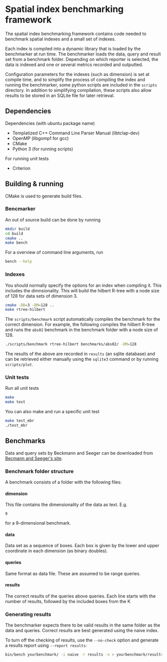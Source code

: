 # Spatial index benchmarking framework

The spatial index benchmarking framework contains code needed to benchmark
spatial indexes and a small set of indexes.

Each index is compiled into a dynamic library that is loaded by the benchmarker
at run time. The benchmarker loads the data, query and result set from a
benchmark folder. Depending on which reporter is selected, the data is indexed
and one or several metrics recorded and outputted.

Configuration parameters for the indexes (such as dimension) is set at compile
time, and to simplify the process of compiling the index and running the
benchmarker, some python scripts are included in the `scripts` directory. In
addition to simplifying compilation, these scripts also allow results to be
stored in an SQLite file for later retrieval.


## Dependencies
Dependencies (with ubuntu package name)

- Templatized C++ Command Line Parser Manual (libtclap-dev)
- OpenMP (libgomp1 for gcc)
- CMake
- Python 3 (for running scripts)

For running unit tests

- Criterion


## Building & running

CMake is used to generate build files.

### Bencmarker
An out of source build can be done by running
```bash
mkdir build
cd build
cmake ..
make bench
```

For a overview of command line arguments, run
```bash
bench --help
```

### Indexes

You should normally specify the options for an index when compiling it. This
includes the dimnsionality. This will build the hilbert R-tree with a node size
of 128 for data sets of dimension 3.
```bash
cmake -DD=3 -DM=128 ..
make rtree-hilbert
```

The `scripts/benchmark` script automatically compiles the benchmark for the
correct dimension. For example, the following compiles the hilbert R-tree and
runs the `abs02` benchmark in the benchmark folder with a node size of 128.
```bash
./scripts/benchmark rtree-hilbert benchmarks/abs02/ -DM=128
```

The results of the above are recorded in `results` (an sqlite database) and can
be retrieved either manually using the `sqlite3` command or by running
`scripts/plot`.


### Unit tests

Run all unit tests
```bash
make
make test
```

You can also make and run a specific unit test
```bash
make test_mbr
./test_mbr
```

## Benchmarks

Data and query sets by Beckmann and Seeger can be downloaded from
[Becmann and Seeger's site](http://www.mathematik.uni-marburg.de/~seeger/rrstar/).

### Benchmark folder structure
A benchmark consists of a folder with the following files:

#### dimension
This file contains the dimensionality of the data as text. E.g.
```
9
```
for a 9-dimensional benchmark.


#### data
Data set as a sequence of boxes. Each box is given by the lower and upper
coordinate in each dimension (as binary doubles).

#### queries
Same format as data file. These are assumed to be range queries.

#### results
The correct results of the queries above queries. Each line starts with the
number of results, followed by the included boxes from the K

### Generating results
The benchmarker expects there to be valid results in the same folder as the data
and queries. Correct results are best generated using the naive index.

To turn off the checking of results, use the `--no-check` option and
generate a results report using `--report results`:
```bash
bin/bench yourbenchmark/ -i naive -r results -n > yourbenchmark/results
```
